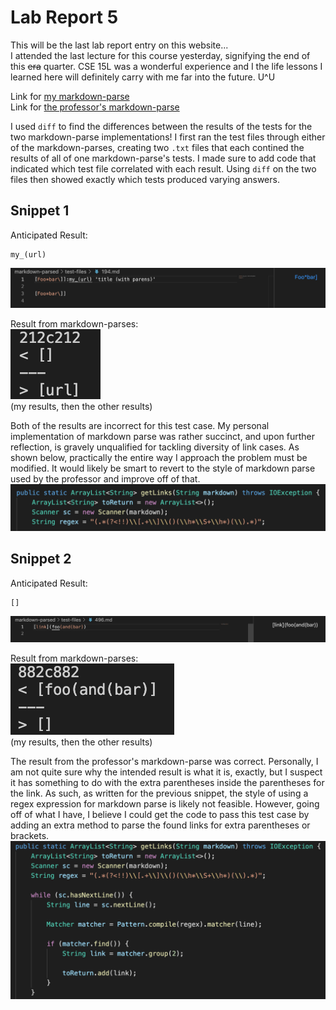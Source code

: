 # Lab Report 5
This will be the last lab report entry on this website...<br/>
I attended the last lecture for this course yesterday, signifying the end of this ~~era~~ quarter. CSE 15L was a wonderful experience and I the life lessons I learned here will definitely carry with me far into the future. U^U<br/>

Link for [my markdown-parse](https://github.com/Starnaphie/markdown-parse)<br/>
Link for [the professor's markdown-parse](https://github.com/ucsd-cse15l-w22/markdown-parse)<br/>

I used ```diff``` to find the differences between the results of the tests for the two markdown-parse implementations! I first ran the test files through either of the markdown-parses, creating two ```.txt``` files that each contined the results of all of one markdown-parse's tests. I made sure to add code that indicated which test file correlated with each result. Using ```diff``` on the two files then showed exactly which tests produced varying answers.

## Snippet 1

Anticipated Result:<br/>
```
my_(url)
```
![Snippet 1 Expected](photos/lr5/snippet1-expected.png)

Result from markdown-parses:<br/>
![Snippet 1 Result](photos/lr5/snippet1-result.png)<br/>
(my results, then the other results)

Both of the results are incorrect for this test case. My personal implementation of markdown parse was rather succinct, and upon further reflection, is gravely unqualified for tackling diversity of link cases. As shown below, practically the entire way I approach the problem must be modified. It would likely be smart to revert to the style of markdown parse used by the professor and improve off of that.<br/>
![Snippet 1 Incorrect Code](photos/lr5/snippet1-incorrect-code.png)

## Snippet 2

Anticipated Result:<br/>
```
[]
```
![Snippet 2 Expected](photos/lr5/snippet2-expected.png)

Result from markdown-parses:<br/>
![Snippet 2 Result](photos/lr5/snippet2-result.png)<br/>
(my results, then the other results)

The result from the professor's markdown-parse was correct. Personally, I am not quite sure why the intended result is what it is, exactly, but I suspect it has something to do with the extra parentheses inside the parentheses for the link. As such, as written for the previous snippet, the style of using a regex expression for markdown parse is likely not feasible. However, going off of what I have, I believe I could get the code to pass this test case by adding an extra method to parse the found links for extra parentheses or brackets.<br/>
![Snippet 2 Incorrect Code](photos/lr5/snippet2-incorrect-code.png)